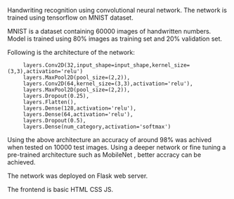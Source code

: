Handwriting recognition using convolutional neural network.
The network is trained using tensorflow on MNIST dataset.

MNIST is a dataset containing 60000 images of handwritten numbers.
Model is trained using 80% images as training set and 20% validation set.

Following is the architecture of the network:

         layers.Conv2D(32,input_shape=input_shape,kernel_size=(3,3),activation='relu')
         layers.MaxPool2D(pool_size=(2,2)),
         layers.Conv2D(64,kernel_size=(3,3),activation='relu'),
         layers.MaxPool2D(pool_size=(2,2)),
         layers.Dropout(0.25),
         layers.Flatten(),
         layers.Dense(128,activation='relu'),
         layers.Dense(64,activation='relu'),
         layers.Dropout(0.5),
         layers.Dense(num_category,activation='softmax')


Using the above architecture an accuracy of around 98% was achived when tested on 10000 test images.
Using a deeper network or fine tuning a pre-trained architecture such as MobileNet , better accracy can be achieved.

The network was deployed on Flask web server.

The frontend is basic HTML CSS JS.



